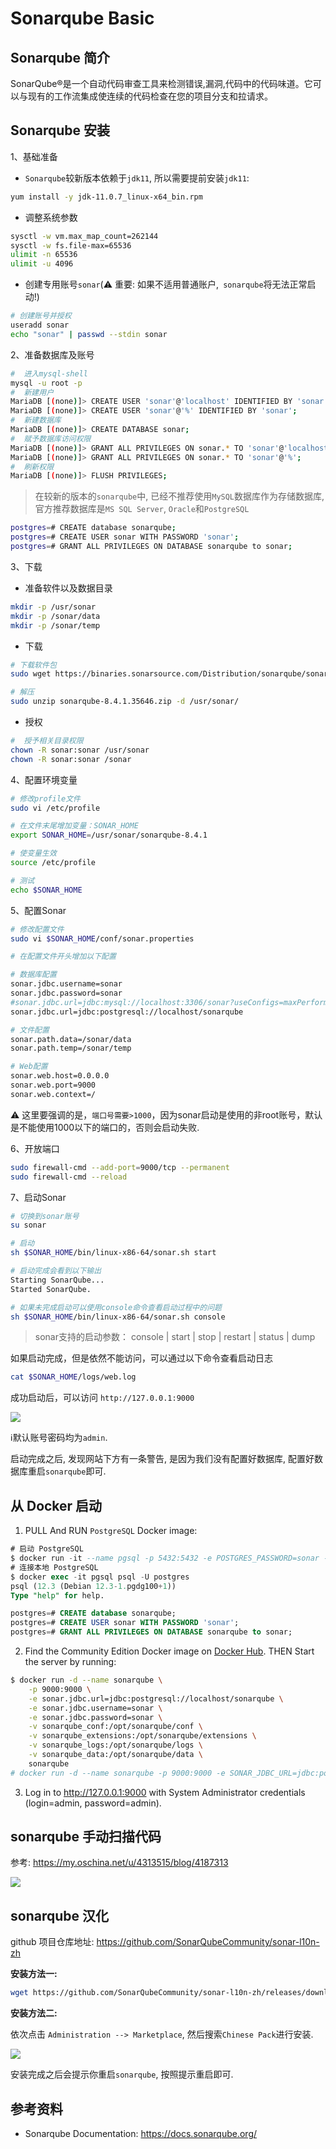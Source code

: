 # Sonarqube Basic

## Sonarqube 简介

SonarQube®是一个自动代码审查工具来检测错误,漏洞,代码中的代码味道。它可以与现有的工作流集成使连续的代码检查在您的项目分支和拉请求。

## Sonarqube 安装

 1、基础准备

- `Sonarqube`较新版本依赖于`jdk11`, 所以需要提前安装`jdk11`:

```bash
yum install -y jdk-11.0.7_linux-x64_bin.rpm
```

- 调整系统参数

```bash
sysctl -w vm.max_map_count=262144
sysctl -w fs.file-max=65536
ulimit -n 65536
ulimit -u 4096
```

- 创建专用账号`sonar`(:warning: 重要: 如果不适用普通账户,` sonarqube`将无法正常启动!)

```bash
# 创建账号并授权
useradd sonar
echo "sonar" | passwd --stdin sonar
```

 2、准备数据库及账号

```bash
#  进入mysql-shell
mysql -u root -p
#  新建用户
MariaDB [(none)]> CREATE USER 'sonar'@'localhost' IDENTIFIED BY 'sonar';
MariaDB [(none)]> CREATE USER 'sonar'@'%' IDENTIFIED BY 'sonar';
#  新建数据库
MariaDB [(none)]> CREATE DATABASE sonar;
#  赋予数据库访问权限
MariaDB [(none)]> GRANT ALL PRIVILEGES ON sonar.* TO 'sonar'@'localhost';
MariaDB [(none)]> GRANT ALL PRIVILEGES ON sonar.* TO 'sonar'@'%';
#  刷新权限
MariaDB [(none)]> FLUSH PRIVILEGES;
```

> 在较新的版本的`sonarqube`中, 已经不推荐使用`MySQL`数据库作为存储数据库, 官方推荐数据库是`MS SQL Server`, `Oracle`和`PostgreSQL` 

```bash
postgres=# CREATE database sonarqube;
postgres=# CREATE USER sonar WITH PASSWORD 'sonar';
postgres=# GRANT ALL PRIVILEGES ON DATABASE sonarqube to sonar;
```

 3、下载

- 准备软件以及数据目录

```bash
mkdir -p /usr/sonar
mkdir -p /sonar/data
mkdir -p /sonar/temp
```

- 下载

```bash
# 下载软件包
sudo wget https://binaries.sonarsource.com/Distribution/sonarqube/sonarqube-8.4.1.35646.zip

# 解压
sudo unzip sonarqube-8.4.1.35646.zip -d /usr/sonar/
```

- 授权

```bash
#  授予相关目录权限
chown -R sonar:sonar /usr/sonar
chown -R sonar:sonar /sonar
```

 4、配置环境变量

```bash
# 修改profile文件
sudo vi /etc/profile

# 在文件末尾增加变量：SONAR_HOME
export SONAR_HOME=/usr/sonar/sonarqube-8.4.1

# 使变量生效
source /etc/profile

# 测试
echo $SONAR_HOME
```

 5、配置Sonar

```bash
# 修改配置文件
sudo vi $SONAR_HOME/conf/sonar.properties

# 在配置文件开头增加以下配置

# 数据库配置
sonar.jdbc.username=sonar
sonar.jdbc.password=sonar
#sonar.jdbc.url=jdbc:mysql://localhost:3306/sonar?useConfigs=maxPerformance&rewriteBatchedStatements=true&characterEncoding=utf8&useUnicode=true&serverTimezone=GMT%2B08:00
sonar.jdbc.url=jdbc:postgresql://localhost/sonarqube

# 文件配置
sonar.path.data=/sonar/data
sonar.path.temp=/sonar/temp

# Web配置
sonar.web.host=0.0.0.0
sonar.web.port=9000
sonar.web.context=/
```

:warning: 这里要强调的是，`端口号需要>1000`，因为sonar启动是使用的非root账号，默认是不能使用1000以下的端口的，否则会启动失败.

6、开放端口

```bash
sudo firewall-cmd --add-port=9000/tcp --permanent
sudo firewall-cmd --reload
```

 7、启动Sonar

```bash
# 切换到sonar账号
su sonar

# 启动
sh $SONAR_HOME/bin/linux-x86-64/sonar.sh start

# 启动完成会看到以下输出
Starting SonarQube...
Started SonarQube.

# 如果未完成启动可以使用console命令查看启动过程中的问题
sh $SONAR_HOME/bin/linux-x86-64/sonar.sh console
```

> sonar支持的启动参数： console | start | stop | restart | status | dump

如果启动完成，但是依然不能访问，可以通过以下命令查看启动日志

```bash
cat $SONAR_HOME/logs/web.log
```

成功启动后，可以访问 `http://127.0.0.1:9000`

![](https://cdn.agou-ops.cn/blog-images/CI%26CD/sonarqube-1.png)

:information_source:默认账号密码均为`admin`.

启动完成之后, 发现网站下方有一条警告, 是因为我们没有配置好数据库, 配置好数据库重启`sonarqube`即可.

## 从 Docker 启动

1. PULL  And RUN `PostgreSQL`  Docker  image:

```sql
# 启动 PostgreSQL
$ docker run -it --name pgsql -p 5432:5432 -e POSTGRES_PASSWORD=sonar -d postgres
# 连接本地 PostgreSQL
$ docker exec -it pgsql psql -U postgres
psql (12.3 (Debian 12.3-1.pgdg100+1))
Type "help" for help.

postgres=# CREATE database sonarqube;
postgres=# CREATE USER sonar WITH PASSWORD 'sonar';
postgres=# GRANT ALL PRIVILEGES ON DATABASE sonarqube to sonar;
```

2. Find the Community Edition Docker image on [Docker Hub](https://hub.docker.com/_/sonarqube/). THEN Start the server by running:

```bash
$ docker run -d --name sonarqube \
    -p 9000:9000 \
    -e sonar.jdbc.url=jdbc:postgresql://localhost/sonarqube \
    -e sonar.jdbc.username=sonar \
    -e sonar.jdbc.password=sonar \
    -v sonarqube_conf:/opt/sonarqube/conf \
    -v sonarqube_extensions:/opt/sonarqube/extensions \
    -v sonarqube_logs:/opt/sonarqube/logs \
    -v sonarqube_data:/opt/sonarqube/data \
    sonarqube
# docker run -d --name sonarqube -p 9000:9000 -e SONAR_JDBC_URL=jdbc:postgresql://39.99.144.153/sonarqube -e SONAR_JDBC_USERNAME=postgres -e SONAR_JDBC_PASSWORD=sonar -v /x/sonarqube_extensions:/opt/sonarqube/extensions sonarqube
```

3. Log in to http://127.0.0.1:9000 with System Administrator credentials (login=admin, password=admin).

## sonarqube 手动扫描代码

参考: https://my.oschina.net/u/4313515/blog/4187313

![](https://cdn.agou-ops.cn/blog-images/CI%26CD/sonarqube-3.png)

## sonarqube 汉化

github 项目仓库地址: https://github.com/SonarQubeCommunity/sonar-l10n-zh

**安装方法一:**

```bash
wget https://github.com/SonarQubeCommunity/sonar-l10n-zh/releases/download/sonar-l10n-zh-plugin-8.4/sonar-l10n-zh-plugin-8.4.jar -O /home/sonar/sonarqube-8.4.1.35646/extensions
```

**安装方法二:**

依次点击 `Administration --> Marketplace`, 然后搜索`Chinese Pack`进行安装.

![](https://cdn.agou-ops.cn/blog-images/CI%26CD/sonarqube-2.png)

安装完成之后会提示你重启`sonarqube`, 按照提示重启即可.

## 参考资料

- Sonarqube Documentation: https://docs.sonarqube.org/